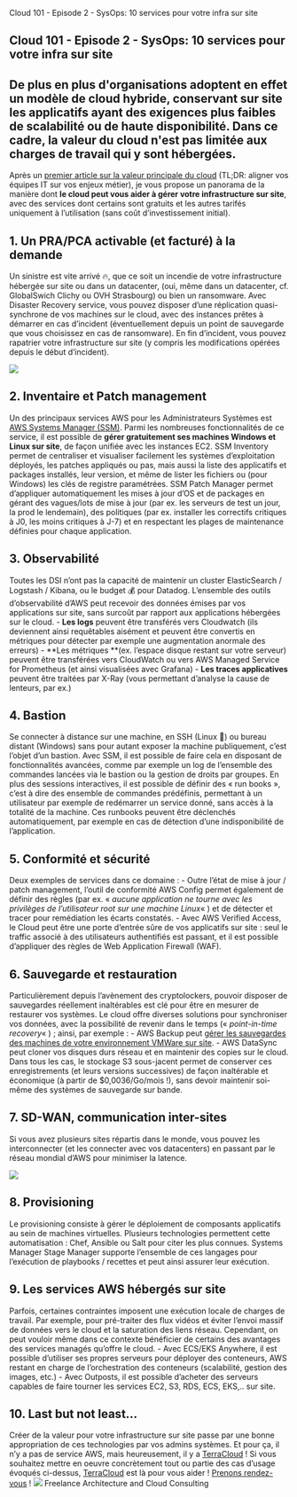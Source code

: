 Cloud 101 - Episode 2 - SysOps: 10 services pour votre infra sur site

## Cloud 101 - Episode 2 - SysOps: 10 services pour votre infra sur site

## De plus en plus d'organisations adoptent en effet un modèle de cloud hybride, conservant sur site les applicatifs ayant des exigences plus faibles de scalabilité ou de haute disponibilité. Dans ce cadre, la valeur du cloud n'est pas limitée aux charges de travail qui y sont hébergées.

Après un [premier article sur la valeur principale du cloud](../../../10/17/cloud-101-episode-1-quelle-est-la-vraie-valeur-ajoutee-du-cloud/index.html) (TL;DR: aligner vos équipes IT sur vos enjeux métier), je vous propose un panorama de la manière dont **le cloud peut vous aider à gérer votre infrastructure sur site**, avec des services dont certains sont gratuits et les autres tarifés uniquement à l’utilisation (sans coût d’investissement initial).

## 1. Un PRA/PCA activable (et facturé) à la demande

Un sinistre est vite arrivé 🔥, que ce soit un incendie de votre infrastructure hébergée sur site ou dans un datacenter, (oui, même dans un datacenter, cf. GlobalSwich Clichy ou OVH Strasbourg) ou bien un ransomware. Avec Disaster Recovery service, vous pouvez disposer d’une réplication quasi-synchrone de vos machines sur le cloud, avec des instances prêtes à démarrer en cas d’incident (éventuellement depuis un point de sauvegarde que vous choisissez en cas de ransomware). En fin d’incident, vous pouvez rapatrier votre infrastructure sur site (y compris les modifications opérées depuis le début d’incident).

![](/images/blog/1699283880015-1024x671.png)

## 2. Inventaire et Patch management

Un des principaux services AWS pour les Administrateurs Systèmes est [AWS Systems Manager (SSM)](https://aws.amazon.com/fr/systems-manager/features/). Parmi les nombreuses fonctionnalités de ce service, il est possible de **gérer gratuitement ses machines Windows et Linux sur site**, de façon unifiée avec les instances EC2. SSM Inventory permet de centraliser et visualiser facilement les systèmes d’exploitation déployés, les patches appliqués ou pas, mais aussi la liste des applicatifs et packages installés, leur version, et même de lister les fichiers ou (pour Windows) les clés de registre paramétrées. SSM Patch Manager permet d’appliquer automatiquement les mises à jour d’OS et de packages en gérant des vagues/lots de mise à jour (par ex. les serveurs de test un jour, la prod le lendemain), des politiques (par ex. installer les correctifs critiques à J0, les moins critiques à J-7) et en respectant les plages de maintenance définies pour chaque application.

## 3. Observabilité

Toutes les DSI n’ont pas la capacité de maintenir un cluster ElasticSearch / Logstash / Kibana, ou le budget 💰 pour Datadog. L’ensemble des outils d’observabilité d’AWS peut recevoir des données émises par vos applications sur site, sans surcoût par rapport aux applications hébergées sur le cloud.   - **Les logs** peuvent être transférés vers Cloudwatch (ils deviennent ainsi requêtables aisément et peuvent être convertis en métriques pour détecter par exemple une augmentation anormale des erreurs) - **Les métriques **(ex. l’espace disque restant sur votre serveur) peuvent être transférées vers CloudWatch ou vers AWS Managed Service for Prometheus (et ainsi visualisées avec Grafana) - **Les traces applicatives** peuvent être traitées par X-Ray (vous permettant d’analyse la cause de lenteurs, par ex.)

## 4. Bastion

Se connecter à distance sur une machine, en SSH (Linux 🐧) ou bureau distant (Windows) sans pour autant exposer la machine publiquement, c’est l’objet d’un bastion. Avec SSM, il est possible de faire cela en disposant de fonctionnalités avancées, comme par exemple un log de l’ensemble des commandes lancées via le bastion ou la gestion de droits par groupes. En plus des sessions interactives, il est possible de définir des « run books », c’est à dire des ensemble de commandes prédéfinis, permettant à un utilisateur par exemple de redémarrer un service donné, sans accès à la totalité de la machine. Ces runbooks peuvent être déclenchés automatiquement, par exemple en cas de détection d’une indisponibilité de l’application.

## 5. Conformité et sécurité

Deux exemples de services dans ce domaine :   - Outre l’état de mise à jour / patch management, l’outil de conformité AWS Config permet également de définir des règles (par ex. « *aucune application ne tourne avec les privilèges de l’utilisateur root sur une machine Linux*« ) et de détecter et tracer pour remédiation les écarts constatés. - Avec AWS Verified Access, le Cloud peut être une porte d’entrée sûre de vos applicatifs sur site : seul le traffic associé à des utilisateurs authentifiés est passant, et il est possible d’appliquer des règles de Web Application Firewall (WAF).

## 6. Sauvegarde et restauration

Particulièrement depuis l’avènement des cryptolockers, pouvoir disposer de sauvegardes réellement inaltérables est clé pour être en mesurer de restaurer vos systèmes. Le cloud offre diverses solutions pour synchroniser vos données, avec la possibilité de revenir dans le temps (« *point-in-time recovery*« ) ; ainsi, par exemple :   - AWS Backup peut [gérer les sauvegardes des machines de votre environnement VMWare sur site](https://aws.amazon.com/blogs/storage/backup-and-restore-on-premises-vmware-virtual-machines-using-aws-backup/). - AWS DataSync peut cloner vos disques durs réseau et en maintenir des copies sur le cloud.   Dans tous les cas, le stockage S3 sous-jacent permet de conserver ces enregistrements (et leurs versions successives) de façon inaltérable et économique (à partir de $0,0036/Go/mois !), sans devoir maintenir soi-même des systèmes de sauvegarde sur bande.

## 7. SD-WAN, communication inter-sites

Si vous avez plusieurs sites répartis dans le monde, vous pouvez les interconnecter (et les connecter avec vos datacenters) en passant par le réseau mondial d’AWS pour minimiser la latence.

![](/images/blog/1699311094360-1024x535.png)

## 8. Provisioning

Le provisioning consiste à gérer le déploiement de composants applicatifs au sein de machines virtuelles. Plusieurs technologies permettent cette automatisation : Chef, Ansible ou Salt pour citer les plus connues. Systems Manager Stage Manager supporte l’ensemble de ces langages pour l’exécution de playbooks / recettes et peut ainsi assurer leur exécution.

## 9. Les services AWS hébergés sur site

Parfois, certaines contraintes imposent une exécution locale de charges de travail. Par exemple, pour pré-traiter des flux vidéos et éviter l’envoi massif de données vers le cloud et la saturation des liens réseau. Cependant, on peut vouloir même dans ce contexte bénéficier de certains des avantages des services managés qu’offre le cloud.   - Avec ECS/EKS Anywhere, il est possible d’utiliser ses propres serveurs pour déployer des conteneurs, AWS restant en charge de l’orchestration des conteneurs (scalabilité, gestion des images, etc.) - Avec Outposts, il est possible d’acheter des serveurs capables de faire tourner les services EC2, S3, RDS, ECS, EKS,.. sur site.

## 10. Last but not least...

Créer de la valeur pour votre infrastructure sur site passe par une bonne appropriation de ces technologies par vos admins systèmes. Et pour ça, il n’y a pas de service AWS, mais heureusement, il y a [TerraCloud](https://www.linkedin.com/company/terracloud/) ! Si vous souhaitez mettre en oeuvre concrètement tout ou partie des cas d’usage évoqués ci-dessus, [TerraCloud](https://www.linkedin.com/company/terracloud/) est là pour vous aider ! [Prenons rendez-vous](../../../../../nous-contacter/prendre-rendez-vous/index.html) ! ![](https://media.licdn.com/dms/image/D4E12AQGF6_MhPKdJYA/article-inline_image-shrink_1500_2232/0/1699313449526?e=1704931200&v=beta&t=WrHh3drreUisq11ajewKHfRHHx4fRD6SWlXDdmq2AXU) Freelance Architecture and Cloud Consulting